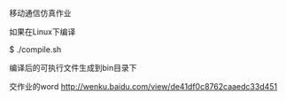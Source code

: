 移动通信仿真作业

如果在Linux下编译

$ ./compile.sh

编译后的可执行文件生成到bin目录下

交作业的word
http://wenku.baidu.com/view/de41df0c8762caaedc33d451
